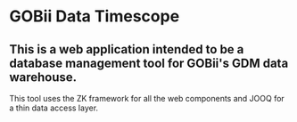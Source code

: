 # GOBii Data Timescope

## This is a web application intended to be a database management tool for GOBii's GDM data warehouse. 

This tool uses the ZK framework for all the web components and JOOQ for a thin data access layer.